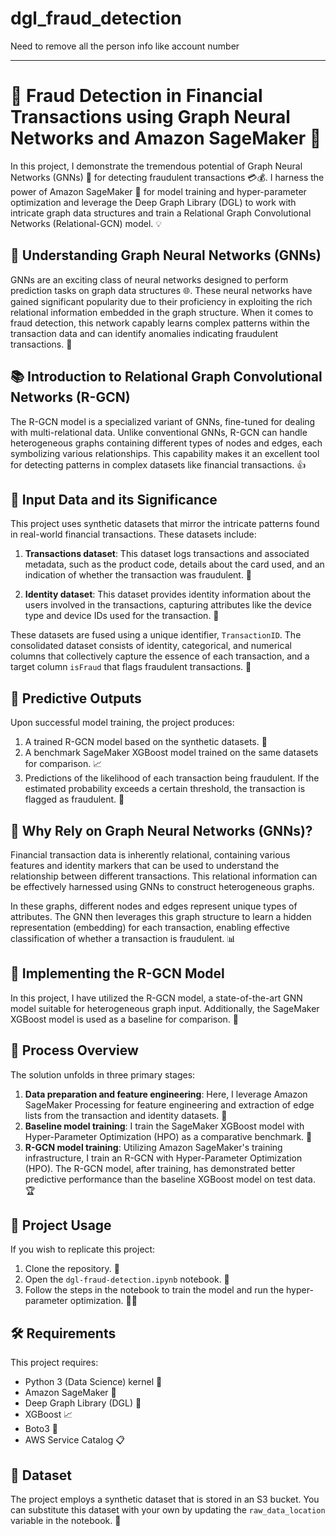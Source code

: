 # dgl_fraud_detection

Need to remove all the person info like account number

---
# 🚀 Fraud Detection in Financial Transactions using Graph Neural Networks and Amazon SageMaker 🚀

In this project, I demonstrate the tremendous potential of Graph Neural Networks (GNNs) 🔀 for detecting fraudulent transactions 💳💰. I harness the power of Amazon SageMaker 🧪 for model training and hyper-parameter optimization and leverage the Deep Graph Library (DGL) to work with intricate graph data structures and train a Relational Graph Convolutional Networks (Relational-GCN) model. 💡

## 🔬 Understanding Graph Neural Networks (GNNs)

GNNs are an exciting class of neural networks designed to perform prediction tasks on graph data structures 🌐. These neural networks have gained significant popularity due to their proficiency in exploiting the rich relational information embedded in the graph structure. When it comes to fraud detection, this network capably learns complex patterns within the transaction data and can identify anomalies indicating fraudulent transactions. 🎯

## 📚 Introduction to Relational Graph Convolutional Networks (R-GCN)

The R-GCN model is a specialized variant of GNNs, fine-tuned for dealing with multi-relational data. Unlike conventional GNNs, R-GCN can handle heterogeneous graphs containing different types of nodes and edges, each symbolizing various relationships. This capability makes it an excellent tool for detecting patterns in complex datasets like financial transactions. 👍

## 📂 Input Data and its Significance

This project uses synthetic datasets that mirror the intricate patterns found in real-world financial transactions. These datasets include:

1. **Transactions dataset**: This dataset logs transactions and associated metadata, such as the product code, details about the card used, and an indication of whether the transaction was fraudulent. 💼

2. **Identity dataset**: This dataset provides identity information about the users involved in the transactions, capturing attributes like the device type and device IDs used for the transaction. 👥

These datasets are fused using a unique identifier, `TransactionID`. The consolidated dataset consists of identity, categorical, and numerical columns that collectively capture the essence of each transaction, and a target column `isFraud` that flags fraudulent transactions. 🎯

## 🔮 Predictive Outputs

Upon successful model training, the project produces:

1. A trained R-GCN model based on the synthetic datasets. 💽
2. A benchmark SageMaker XGBoost model trained on the same datasets for comparison. 📈
3. Predictions of the likelihood of each transaction being fraudulent. If the estimated probability exceeds a certain threshold, the transaction is flagged as fraudulent. 🚩

## 🧠 Why Rely on Graph Neural Networks (GNNs)?

Financial transaction data is inherently relational, containing various features and identity markers that can be used to understand the relationship between different transactions. This relational information can be effectively harnessed using GNNs to construct heterogeneous graphs. 

In these graphs, different nodes and edges represent unique types of attributes. The GNN then leverages this graph structure to learn a hidden representation (embedding) for each transaction, enabling effective classification of whether a transaction is fraudulent. 📊

## 💾 Implementing the R-GCN Model

In this project, I have utilized the R-GCN model, a state-of-the-art GNN model suitable for heterogeneous graph input. Additionally, the SageMaker XGBoost model is used as a baseline for comparison. 🏁

## 🔄 Process Overview

The solution unfolds in three primary stages:

1. **Data preparation and feature engineering**: Here, I leverage Amazon SageMaker Processing for feature engineering and extraction of edge lists from the transaction and identity datasets. 🔧
2. **Baseline model training**: I train the SageMaker XGBoost model with Hyper-Parameter Optimization (HPO) as a comparative benchmark. 🧪
3. **R-GCN model training**: Utilizing Amazon SageMaker's training infrastructure, I train an R-GCN with Hyper-Parameter Optimization (HPO). The R-GCN model, after training, has demonstrated better predictive performance than the baseline XGBoost model on test data. 🏆

## 📖 Project Usage

If you wish to replicate this project:

1. Clone the repository. 🔄
2. Open the `dgl-fraud-detection.ipynb` notebook. 📓
3. Follow the steps in the notebook to train the model and run the hyper-parameter optimization. 👩‍💻

## 🛠 Requirements

This project requires:

- Python 3 (Data Science) kernel 🐍
- Amazon SageMaker 🧪
- Deep Graph Library (DGL) 🔀
- XGBoost 📈
- Boto3 🤖
- AWS Service Catalog 📋

## 💾 Dataset

The project employs a synthetic dataset that is stored in an S3 bucket. You can substitute this dataset with your own by updating the `raw_data_location` variable in the notebook. 🔄
